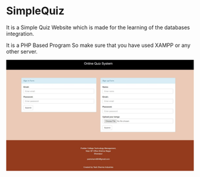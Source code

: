 # SimpleQuiz


It is a Simple Quiz Website which is made for the learning of the databases integration. 

It is a PHP Based Program So make sure that you have used XAMPP or any other server. 


<img src = "pic.jpg" >   
